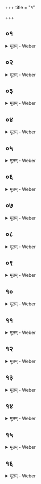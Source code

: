 +++
title = "१"

+++


##  ०१
<details><summary>मूलम् - Weber</summary>

तद्य᳘त्रैतत्प्र᳘वृतो हो᳘ता होतृष᳘दन उपविश᳘ति॥  
त᳘दुपवि᳘श्य प्र᳘सौति प्र᳘सूतो ऽध्वर्युः स्रु᳘चावा᳘दत्ते॥
</details>

##  ०२
<details><summary>मूलम् - Weber</summary>

अ᳘थाप्री᳘भिश्चरन्ति॥  
तद्य᳘दाप्री᳘भिश्च᳘रन्ति स᳘र्वेणेव वा᳘ एष म᳘नसा स᳘र्वेणेवात्म᳘ना यज्ञᳫं स᳘म्भरति सं᳘ च जिहीर्षति यो दी᳘क्षते त᳘स्य रिरिचान᳘ इवात्मा᳘ भवति त᳘मेताभिराप्री᳘भिरा᳘प्याययन्ति तद्य᳘दाप्याय᳘यन्ति त᳘स्मादा᳘प्रियो ना᳘म त᳘स्मादाप्री᳘भिश्चरन्ति॥
</details>

##  ०३
<details><summary>मूलम् - Weber</summary>

ते वा᳘ एत ए᳘कादश प्रयाजा᳘ भवन्ति॥  
द᳘श वा᳘ इमे पु᳘रुषे प्राणा᳘ आॗत्मैकादशो य᳘स्मिन्नेते᳘ प्राणाः प्र᳘तिष्ठिता एता᳘वान्वै पु᳘रुषस्त᳘दस्य स᳘र्वमात्मा᳘नमा᳘प्यायन्ति त᳘स्मादे᳘कादश प्रयाजा᳘ भवन्ति॥
</details>

##  ०४
<details><summary>मूलम् - Weber</summary>

स᳘ आश्रा᳘व्याह॥  
समि᳘धः प्रेष्ये᳘ति प्रे᳘ष्य प्रेष्ये᳘ति चतुर्थे᳘चतुर्थे᳘ प्रयाजे᳘ समान᳘यमानो दश᳘भिः प्रयाजै᳘श्चरति द᳘श प्रयाजा᳘निॗष्ट्वाह शासमा᳘हरे᳘त्यसिं वै᳘ शास इत्या᳘चक्षते॥
</details>

##  ०५
<details><summary>मूलम् - Weber</summary>

अ᳘थ यूपशकलमा᳘दत्ते॥  
ताव᳘ग्रे जुह्वा᳘ अक्त्वा᳘ पशो᳘र्लला᳘टमु᳘पस्पृशति घृते᳘नाक्तौ᳘ पशू᳘ᳫं᳘स्त्रायेथामि᳘ति व᳘ज्रो वै᳘ यूपशकलो व᳘ज्रः शासो व᳘ज्र आ᳘ज्यं त᳘मेॗवैत᳘त्कृत्स्नं व᳘ज्रᳫं सम्भृ᳘त्य त᳘मस्याभिगोप्ता᳘रं करोति ने᳘देनं नाष्ट्रा र᳘क्षांसि हिन᳘सन्नि᳘ति पु᳘नर्यूपशकलम᳘वगूहत्येषा᳘ ते प्र᳘ज्ञाता᳘श्रिरस्त्वि᳘त्याह शास᳘म् प्रय᳘छन्त्साद᳘यति स्रु᳘चौ॥
</details>

##  ०६
<details><summary>मूलम् - Weber</summary>

अ᳘थाह प᳘र्यग्नये᳘ ऽनुब्रूही᳘ति॥  
उ᳘ल्मुकमादायाग्नीत्प᳘र्यग्निं करोति तद्यत्प᳘र्यग्निं करोत्य᳘छिद्रमेॗवैनमेत᳘दग्नि᳘ना प᳘रिगृह्णाति ने᳘देनं नाष्ट्रा र᳘क्षांसि प्रमृशानि᳘त्यग्निर्हि र᳘क्षसामपहन्ता त᳘स्मात्प᳘र्यग्निं करोति तद्य᳘त्रैनं श्रप᳘यन्ति त᳘दभिप᳘रिहरति॥
</details>

##  ०७
<details><summary>मूलम् - Weber</summary>

त᳘दाहुः॥  
पु᳘नरेतदु᳘ल्मुकᳫं हरेदथा᳘त्रान्य᳘मेॗवाग्निं᳘ निर्म᳘थ्य त᳘स्मिन्नेनं श्रपयेयुराहवनी᳘यो वा᳘ एष न वा᳘ एष त᳘स्मै य᳘दस्मिन्न᳘शृतं श्रपयेयुस्त᳘स्मै वा᳘ एष य᳘दस्मिञ्छृतं᳘ जुहुयुरि᳘ति॥
</details>

##  ०८
<details><summary>मूलम् - Weber</summary>

त᳘दु त᳘था न᳘ कुर्यात्॥  
य᳘था वै᳘ ग्रसित᳘मेव᳘मस्यैत᳘द्भवति य᳘देनेन प᳘र्यग्निं करो᳘ति स य᳘था ग्रसित᳘मनुहा᳘याछि᳘द्य त᳘दन्य᳘स्मै प्रय᳘छेदेवं तत्त᳘स्मादेत᳘स्यैवो᳘ल्मुकस्या᳘ङ्गारान्निमृ᳘द्य त᳘स्मिन्नेनं श्रपयेयुः॥
</details>

##  ०९
<details><summary>मूलम् - Weber</summary>

अथो᳘ल्मुकमादा᳘याग्नी᳘त्पुर᳘स्तात्प्र᳘तिपद्यते॥  
अग्नि᳘मेॗवैत᳘त्पुर᳘स्तात्करोत्यग्निः᳘ पुर᳘स्तान्नाष्ट्रा र᳘क्षांस्यपघ्न᳘न्नेत्यथा᳘भयेनानाष्ट्रे᳘ण पशुं᳘ नयन्ति तं᳘ वपाश्र᳘पणीभ्याम् प्रतिप्रस्थाॗतान्वा᳘रभते प्रतिप्रस्थाता᳘रमध्वर्यु᳘रध्वर्युं य᳘जमानः॥
</details>

##  १०
<details><summary>मूलम् - Weber</summary>

त᳘दाहुः॥  
नैष य᳘जमानेनान्वार᳘भ्यो मृत्य᳘वेॗ ह्येतं न᳘यन्ति त᳘स्माॗन्नान्वा᳘रभेते᳘ति तद᳘न्वेवा᳘रभेत न वा᳘ एत᳘म् मृत्य᳘वे न᳘यन्ति यं᳘ यज्ञा᳘य न᳘यन्ति त᳘स्माद᳘न्वेवा᳘रभेत यज्ञा᳘दु हैॗवात्मा᳘नमन्त᳘रियाद्यॗन्नान्वार᳘भेत त᳘स्माद᳘न्वेवा᳘रभेत त᳘त्परो᳘ ऽक्षमन्वा᳘रब्धम् भवति वपाश्र᳘पणीभ्याम् प्रतिप्रस्थाता᳘ प्रतिप्रस्थाता᳘रमध्वर्यु᳘रध्वर्युं य᳘जमान एत᳘दु परो᳘ ऽक्षमन्वा᳘रब्धम् भवति॥
</details>

##  ११
<details><summary>मूलम् - Weber</summary>

अ᳘थ स्तीर्णा᳘यै वे᳘देः॥  
द्वे तृ᳘णे अध्वर्युरा᳘दत्ते स᳘ आश्रा᳘व्याहोपप्रे᳘ष्य होतर्हव्या᳘ देवे᳘भ्य इ᳘त्येत᳘दु वैश्वदेव᳘म् पशौ᳟॥
</details>

##  १२
<details><summary>मूलम् - Weber</summary>

अ᳘थ वाचयति॥  
रे᳘वति य᳘जमान इ᳘ति वाग्वै᳘ रेव᳘ती सा यद्वा᳘ग्बहु व᳘दति ते᳘न वा᳘ग्रेव᳘ती प्रियं धा आ᳘विशेत्य᳘नार्तिमा᳘विशे᳘त्येॗवैत᳘दाहोरो᳘रन्त᳘रिक्षात्सजू᳘र्देवे᳘न वा᳘तेने᳘त्यन्त᳘रिक्षं वा अ᳘नु र᳘क्षश्चरत्यमूल᳘मुभय᳘तः प᳘रिछिन्नं य᳘थायम् पु᳘रुषो ऽमूल᳘ उभय᳘तः प᳘रिछिन्नो ऽन्त᳘रिक्षमनुच᳘रति तद्वा᳘तेनैनᳫं संविदाॗनान्त᳘रिक्षाद्गोपाये᳘त्येॗवैत᳘दाह यदा᳘होरो᳘रन्त᳘रिक्षात्सजू᳘र्देवे᳘न वा᳘तेने᳘ति॥
</details>

##  १३
<details><summary>मूलम् - Weber</summary>

अस्य᳘ हवि᳘षस्त्म᳘ना यजे᳘ति॥  
वा᳘चमेॗवैत᳘दाहा᳘नार्तस्यास्य᳘ हवि᳘ष आत्म᳘ना यजे᳘ति स᳘मस्य तॗन्वा भवे᳘ति वा᳘चमेॗवैत᳘दाहा᳘नार्तस्यास्य᳘ हवि᳘षस्तॗन्वा स᳘म्भवे᳘ति॥
</details>

##  १४
<details><summary>मूलम् - Weber</summary>

तद्य᳘त्रैनं विश᳘सन्ति॥  
त᳘त्पुर᳘स्तात्तृ᳘णमु᳘पास्यति व᳘र्षो व᳘र्षीयसि यज्ञे᳘ यज्ञ᳘पतिं धा इ᳘ति बर्हि᳘रेॗवास्मा एत᳘त्स्तृणात्य᳘स्कन्नᳫं हवि᳘रसदि᳘ति तद्य᳘देॗवास्या᳘त्र विशस्य᳘मानस्य किं᳘चित्स्क᳘न्दति त᳘देत᳘स्मिन्प्र᳘तितिष्ठति त᳘थाॗ नामुया᳘ भवति॥
</details>

##  १५
<details><summary>मूलम् - Weber</summary>

अ᳘थ पुनरे᳘त्याहवनी᳘यमभ्यावृ᳘त्यासते॥  
ने᳘दस्य संज्ञप्य᳘मानस्या᳘ध्यक्षा अ᳘सामे᳘ति त᳘स्य न कू᳘टेन प्र᳘घ्नन्ति मानुषᳫं हि त᳘न्नो एव᳘ पश्चात्कर्ण᳘म् पितृदेव᳘त्यᳫं हि त᳘दपिगृ᳘ह्य वैव मु᳘खं तम᳘यन्ति वेष्कं᳘ वा कुर्वन्ति त᳘न्नाह जहि᳘ मारये᳘ति मानुषᳫं हि तत्सं᳘ज्ञपया᳘न्वगन्नि᳘ति तद्धि᳘ देवत्रा स यदाहा᳘न्वगन्नि᳘त्येत᳘र्हिॗ ह्येष᳘ देवा᳘ननुग᳘छति त᳘स्मादाहा᳘न्वगन्नि᳘ति॥
</details>

##  १६
<details><summary>मूलम् - Weber</summary>

तद्य᳘त्रैनं निवि᳘ध्यन्ति॥  
त᳘त्पुरा᳘ संज्ञ᳘पनाज्जुहोति स्वा᳘हा देवे᳘भ्य इत्य᳘थ यदा प्रा᳘ह सं᳘ज्ञप्तः पशुरित्य᳘थ जुहोति देवे᳘भ्यः स्वाहे᳘ति पुर᳘स्तात्स्वाहाकृतयो वा᳘ अन्ये᳘ देवा᳘ उप᳘रिष्टात्स्वाहाकृतयो ऽन्ये ता᳘नेॗवैत᳘त्प्रीणाति त᳘ एनमुभ᳘ये देवाः᳘ प्रीताः᳘ स्वर्गं᳘ लोक᳘मभि᳘वहन्ति ते वा᳘ एते प᳘रिपशव्ये इत्या᳘हुती स य᳘दि काम᳘येत जुहुया᳘देते य᳘द्यु काम᳘येता᳘पि ना᳘द्रियेत॥
</details>